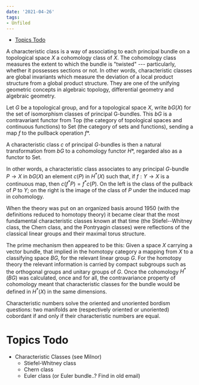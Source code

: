 ```yaml
---
date: '2021-04-26'
tags:
- Unfiled
---
```


-   [Topics Todo](#topics-todo)














A characteristic class is a way of associating to each principal bundle on a topological space $X$ a cohomology class of $X$. The cohomology class measures the extent to which the bundle is "twisted" --- particularly, whether it possesses sections or not. In other words, characteristic classes are global invariants which measure the deviation of a local product structure from a global product structure. They are one of the unifying geometric concepts in algebraic topology, differential geometry and algebraic geometry.

Let $G$ be a topological group, and for a topological space $X$, write $bG(X)$ for the set of isomorphism classes of principal G-bundles. This $bG$ is a contravariant functor from Top (the category of topological spaces and continuous functions) to Set (the category of sets and functions), sending a map $f$ to the pullback operation $f*$.

A characteristic class $c$ of principal $G$-bundles is then a natural transformation from $bG$ to a cohomology functor $H*$, regarded also as a functor to Set.

In other words, a characteristic class associates to any principal $G$-bundle $P → X$ in $bG(X)$ an element $c(P)$ in $H^* (X)$ such that, if $f : Y → X$ is a continuous map, then $c(f^* P) = f^* c(P)$. On the left is the class of the pullback of $P$ to $Y$; on the right is the image of the class of $P$ under the induced map in cohomology.

When the theory was put on an organized basis around 1950 (with the definitions reduced to homotopy theory) it became clear that the most fundamental characteristic classes known at that time (the Stiefel--Whitney class, the Chern class, and the Pontryagin classes) were reflections of the classical linear groups and their maximal torus structure.

The prime mechanism then appeared to be this: Given a space $X$ carrying a vector bundle, that implied in the homotopy category a mapping from $X$ to a classifying space $BG$, for the relevant linear group $G$. For the homotopy theory the relevant information is carried by compact subgroups such as the orthogonal groups and unitary groups of $G$. Once the cohomology ${\displaystyle H^* (BG)}$ was calculated, once and for all, the contravariance property of cohomology meant that characteristic classes for the bundle would be defined in ${\displaystyle H^* (X)}$ in the same dimensions.

Characteristic numbers solve the oriented and unoriented bordism questions: two manifolds are (respectively oriented or unoriented) cobordant if and only if their characteristic numbers are equal.

Topics Todo
===========

-   Characteristic Classes (see Milnor)
    -   Stiefel-Whitney class
    -   Chern class
    -   Euler class (or Euler bundle..? Find in old email)
